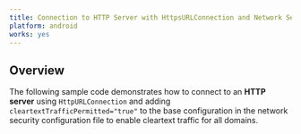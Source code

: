 ```yaml
---
title: Connection to HTTP Server with HttpsURLConnection and Network Security Config Base Configuration Cleartext
platform: android
works: yes
---
```


## Overview

The following sample code demonstrates how to connect to an **HTTP server** using `HttpURLConnection` and adding `cleartextTrafficPermitted="true"` to the base configuration in the network security configuration file to enable cleartext traffic for all domains.
